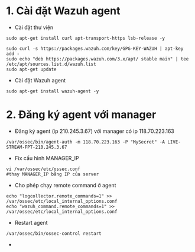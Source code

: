 # 1. Cài đặt Wazuh agent

* Cài đặt thư viện

```
sudo apt-get install curl apt-transport-https lsb-release -y

sudo curl -s https://packages.wazuh.com/key/GPG-KEY-WAZUH | apt-key add -
sudo echo "deb https://packages.wazuh.com/3.x/apt/ stable main" | tee /etc/apt/sources.list.d/wazuh.list
sudo apt-get update
```

* Cài đặt Wazuh agent

```
sudo apt-get install wazuh-agent -y
```

# 2. Đăng ký agent với manager

* Đăng ký agent \(ip 210.245.3.67\) với manager có ip 118.70.223.163

```
/var/ossec/bin/agent-auth -m 118.70.223.163 -P "MySecret" -A LIVE-STREAM-FPT-210.245.3.67
```

* Fix cấu hình MANAGER\_IP 

```
vi /var/ossec/etc/ossec.conf
#thay MANAGER_IP bằng IP của server
```

* Cho phép chạy remote command ở agent

```
echo "logcollector.remote_commands=1" >> /var/ossec/etc/local_internal_options.conf
echo "wazuh_command.remote_commands=1" >> /var/ossec/etc/local_internal_options.conf
```

* Restart agent

```
/var/ossec/bin/ossec-control restart
```

* 


